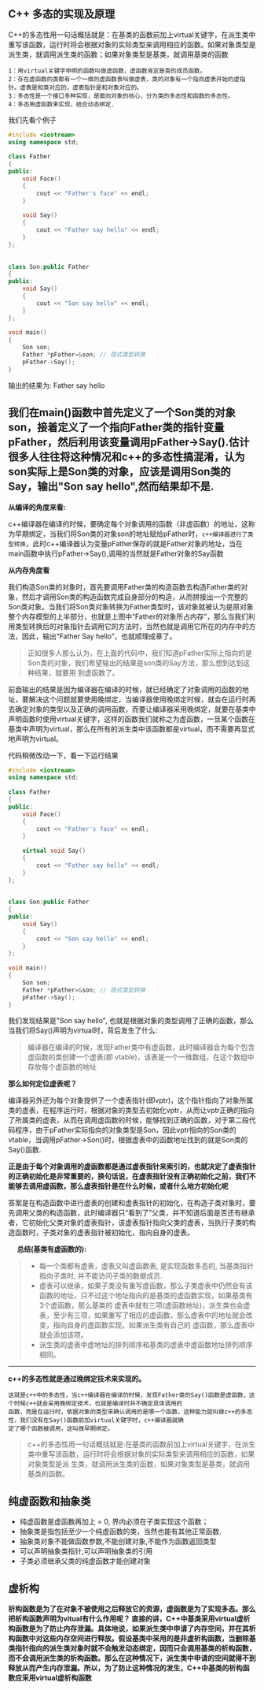 
##  C++ 多态的实现及原理 

C++的多态性用一句话概括就是：在基类的函数前加上virtual关键字，在派生类中重写该函数，运行时将会根据对象的实际类型来调用相应的函数。如果对象类型是派生类，就调用派生类的函数；如果对象类型是基类，就调用基类的函数

    1：用virtual关键字申明的函数叫做虚函数，虚函数肯定是类的成员函数。  
    2：存在虚函数的类都有一个一维的虚函数表叫做虚表，类的对象有一个指向虚表开始的虚指针。虚表是和类对应的，虚表指针是和对象对应的。  
    3：多态性是一个接口多种实现，是面向对象的核心，分为类的多态性和函数的多态性。  
    4：多态用虚函数来实现，结合动态绑定.  


我们先看个例子
```` cpp
#include <iostream>
using namespace std;
 
class Father
{
public:
    void Face()
    {
        cout << "Father's face" << endl;
    }
 
    void Say()
    {
        cout << "Father say hello" << endl;
    }
};
 
 
class Son:public Father
{
public:    
    void Say()
    {
        cout << "Son say hello" << endl;
    }
};
 
void main()
{
    Son son;
    Father *pFather=&son; // 隐式类型转换
    pFather->Say();
}
````
输出的结果为: Father say hello

我们在main()函数中首先定义了一个Son类的对象son，接着定义了一个指向Father类的指针变量pFather，然后利用该变量调用pFather->Say().估计很多人往往将这种情况和c++的多态性搞混淆，认为son实际上是Son类的对象，应该是调用Son类的Say，输出"Son say hello",然而结果却不是.
----
 
**从编译的角度来看:**

c++编译器在编译的时候，要确定每个对象调用的函数（非虚函数）的地址，这称为早期绑定，当我们将Son类的对象son的地址赋给pFather时，`c++编译器进行了类型转换`，此时c++编译器认为变量pFather保存的就是Father对象的地址，当在main函数中执行pFather->Say(),调用的当然就是Father对象的Say函数

**从内存角度看**

我们构造Son类的对象时，首先要调用Father类的构造函数去构造Father类的对象，然后才调用Son类的构造函数完成自身部分的构造，从而拼接出一个完整的Son类对象。当我们将Son类对象转换为Father类型时，该对象就被认为是原对象整个内存模型的上半部分，也就是上图中“Father的对象所占内存”，那么当我们利用类型转换后的对象指针去调用它的方法时，当然也就是调用它所在的内存中的方法，因此，输出“Father Say hello”，也就顺理成章了。

> 正如很多人那么认为，在上面的代码中，我们知道pFather实际上指向的是Son类的对象，我们希望输出的结果是son类的Say方法，那么想到达到这种结果，就要用
> 到虚函数了。

前面输出的结果是因为编译器在编译的时候，就已经确定了对象调用的函数的地址，要解决这个问题就要使用晚绑定，当编译器使用晚绑定时候，就会在运行时再去确定对象的类型以及正确的调用函数，而要让编译器采用晚绑定，就要在基类中声明函数时使用virtual关键字，这样的函数我们就称之为虚函数，一旦某个函数在基类中声明为virtual，那么在所有的派生类中该函数都是virtual，而不需要再显式地声明为virtual。

代码稍微改动一下，看一下运行结果
```` cpp
#include <iostream>
using namespace std;
 
class Father
{
public:
    void Face()
    {
        cout << "Father's face" << endl;
    }
 
    virtual void Say()
    {
        cout << "Father say hello" << endl;
    }
};
 
 
class Son:public Father
{
public:    
    void Say()
    {
        cout << "Son say hello" << endl;
    }
};
 
void main()
{
    Son son;
    Father *pFather=&son; // 隐式类型转换
    pFather->Say();
}
````

我们发现结果是"Son say hello", 也就是根据对象的类型调用了正确的函数，那么当我们将Say()声明为virtual时，背后发生了什么:

> 编译器在编译的时候，发现Father类中有虚函数，此时编译器会为每个包含虚函数的类创建一个虚表(即 vtable)，该表是一个一维数组，在这个数组中存放每个虚函数的地址

**那么如何定位虚表呢？**

编译器另外还为每个对象提供了一个虚表指针(即vptr)，这个指针指向了对象所属类的虚表，在程序运行时，根据对象的类型去初始化vptr，从而让vptr正确的指向了所属类的虚表，从而在调用虚函数的时候，能够找到正确的函数，对于第二段代码程序，由于pFather实际指向的对象类型是Son，因此vptr指向的Son类的vtable，当调用pFather->Son()时，根据虚表中的函数地址找到的就是Son类的Say()函数.

**正是由于每个对象调用的虚函数都是通过虚表指针来索引的，也就决定了虚表指针的正确初始化是非常重要的，换句话说，在虚表指针没有正确初始化之前，我们不能够去调用虚函数，那么虚表指针是在什么时候，或者什么地方初始化呢**

答案是在构造函数中进行虚表的创建和虚表指针的初始化，在构造子类对象时，要先调用父类的构造函数，此时编译器只“看到了”父类，并不知道后面是否还有继承者，它初始化父类对象的虚表指针，该虚表指针指向父类的虚表，当执行子类的构造函数时，子类对象的虚表指针被初始化，指向自身的虚表。

　
**总结(基类有虚函数的):**

> - 每一个类都有虚表，虚表又叫虚函数表, 是实现函数多态的, 当基类指针指向子类时, 并不能访问子类的数据成员.
> - 虚表可以继承，如果子类没有重写虚函数，那么子类虚表中仍然会有该函数的地址，只不过这个地址指向的是基类的虚函数实现，如果基类有3个虚函数，那么基类的
> 虚表中就有三项(虚函数地址)，派生类也会虚表，至少有三项，如果重写了相应的虚函数，那么虚表中的地址就会改变，指向自身的虚函数实现，如果派生类有自己的
> 虚函数，那么虚表中就会添加该项。
> - 派生类的虚表中虚地址的排列顺序和基类的虚表中虚函数地址排列顺序相同。

----

**c++的多态性就是通过晚绑定技术来实现的。**

    这就是c++中的多态性，当c++编译器在编译的时候，发现Father类的Say()函数是虚函数，这个时候c++就会采用晚绑定技术，也就是编译时并不确定具体调用的 
    函数，而是在运行时，依据对象的类型来确认调用的是哪一个函数，这种能力就叫做c++的多态性，我们没有在Say()函数前加virtual关键字时，c++编译器就确
    定了哪个函数被调用，这叫做早期绑定。


> c++的多态性用一句话概括就是:在基类的函数前加上virtual关键字，在派生类中重写该函数，运行时将会根据对象的实际类型来调用相应的函数，如果对象类型是派
> 生类，就调用派生类的函数，如果对象类型是基类，就调用基类的函数。

## 纯虚函数和抽象类

- 纯虚函数是虚函数再加上 = 0, 界内必须在子类实现这个函数；  
- 抽象类是指包括至少一个纯虚函数的类，当然也能有其他正常函数.
- 抽象类对象不能做函数参数,不能创建对象,不能作为函数返回类型
- 可以声明抽象类指针,可以声明抽象类的引用
- 子类必须继承父类的纯虚函数才能创建对象

## 虚析构 
**析构函数是为了在对象不被使用之后释放它的资源，虚函数是为了实现多态。那么把析构函数声明为vitual有什么作用呢？ 直接的讲，C++中基类采用virtual虚析构函数是为了防止内存泄漏。具体地说，如果派生类中申请了内存空间，并在其析构函数中对这些内存空间进行释放。假设基类中采用的是非虚析构函数，当删除基类指针指向的派生类对象时就不会触发动态绑定，因而只会调用基类的析构函数，而不会调用派生类的析构函数。那么在这种情况下，派生类中申请的空间就得不到释放从而产生内存泄漏。所以，为了防止这种情况的发生，C++中基类的析构函数应采用virtual虚析构函数**


